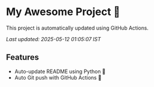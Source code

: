 # My Awesome Project 🚀

This project is automatically updated using GitHub Actions.

_Last updated: 2025-05-12 01:05:07 IST_

## Features
- Auto-update README using Python 🐍
- Auto Git push with GitHub Actions 🤖
